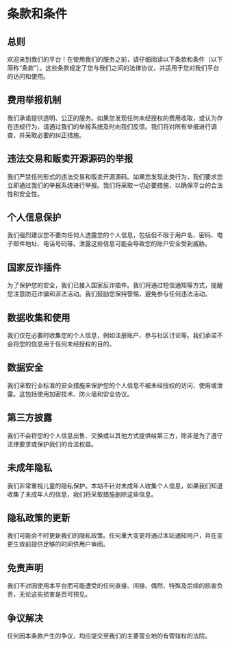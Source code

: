 # 条款和条件

## 总则
欢迎来到我们的平台！在使用我们的服务之前，请仔细阅读以下条款和条件（以下简称“条款”）。这些条款规定了您与我们之间的法律协议，并适用于您对我们平台的访问和使用。

## 费用举报机制
我们承诺提供透明、公正的服务。如果您发现任何未经授权的费用收取，或认为存在违规行为，请通过我们的举报系统及时向我们反馈。我们将对所有举报进行调查，并采取必要的纠正措施。

## 违法交易和贩卖开源源码的举报
我们严禁任何形式的违法交易和贩卖开源源码。如果您发现此类行为，我们要求您立即通过我们的举报系统进行举报。我们将采取一切必要措施，以确保平台的合法性和安全性。

## 个人信息保护
我们强烈建议您不要向任何人透露您的个人信息，包括但不限于用户名、密码、电子邮件地址、电话号码等。泄露这些信息可能会导致您的账户安全受到威胁。

## 国家反诈插件
为了保护您的安全，我们已接入国家反诈插件。我们将通过短信通知等方式，提醒您注意防范诈骗和非法活动。我们鼓励您保持警惕，避免参与任何违法活动。

## 数据收集和使用
我们仅在必要时收集您的个人信息，例如注册账户、参与社区讨论等。我们承诺不会将您的信息用于任何未经授权的目的。

## 数据安全
我们采取行业标准的安全措施来保护您的个人信息不被未经授权的访问、使用或泄露。这包括使用加密技术、防火墙和安全协议。

## 第三方披露
我们不会将您的个人信息出售、交换或以其他方式提供给第三方，除非是为了遵守法律要求或保护我们的合法权益。

## 未成年隐私
我们非常重视儿童的隐私保护。本站不针对未成年人收集个人信息，如果我们知道收集了未成年人的信息，我们将采取措施删除这些信息。

## 隐私政策的更新
我们可能会不时更新我们的隐私政策。任何重大变更将通过本站通知用户，并在变更生效前提供足够的时间供用户审阅。

## 免责声明
我们不对因使用本平台而可能遭受的任何直接、间接、偶然、特殊及后续的损害负责，无论这些损害是否可预见。

## 争议解决
任何因本条款产生的争议，均应提交至我们的主要营业地的有管辖权的法院。